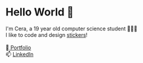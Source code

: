# Hello World 👋 <br>
I'm Cera, a 19 year old computer science student 👩🏻‍💻  <br>
I like to code and design <a href="https://www.etsy.com/shop/ceraprints?">stickers</a>!<br><br>
 🌸[ Portfolio](https://cerasamson.github.io/) <br>
 📫   [ LinkedIn](https://www.linkedin.com/in/cerasamson/) <br>
<!--
**cerasamson/cerasamson** is a ✨ _special_ ✨ repository because its `README.md` (this file) appears on your GitHub profile.

Here are some ideas to get you started:

- 🔭 I’m currently working on ...
- 🌱 I’m currently learning ...
- 👯 I’m looking to collaborate on ...
- 🤔 I’m looking for help with ...
- 💬 Ask me about ...
- 📫 How to reach me: ...
- 😄 Pronouns: ...
- ⚡ Fun fact: ...
-->
